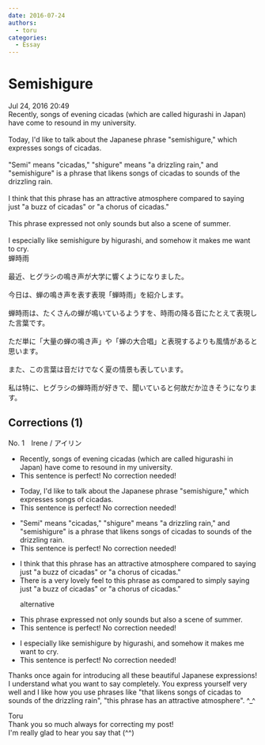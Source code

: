 ```yaml
---
date: 2016-07-24
authors:
  - toru
categories:
  - Essay
---
```


<h1 id="subject_show">Semishigure</h1>
<div class="date">Jul 24, 2016 20:49</div>
<div id="post"><div id="body_show_ori">
Recently, songs of evening cicadas (which are called higurashi in Japan) have come to resound in my university.<br/><br/>Today, I'd like to talk about the Japanese phrase "semishigure," which expresses songs of cicadas.<br/><br/>"Semi" means "cicadas," "shigure" means "a drizzling rain," and "semishigure" is a phrase that likens songs of cicadas to sounds of the drizzling rain. <br/><br/>I think that this phrase has an attractive atmosphere compared to saying just "a buzz of cicadas" or "a chorus of cicadas."<br/><br/>This phrase expressed not only sounds but also a scene of summer.<br/><br/>I especially like semishigure by higurashi, and somehow it makes me want to cry.
</div></div>

<!-- more -->

<div id="post_ja"><div id="body_show_mo">
蝉時雨<br/><br/>最近、ヒグラシの鳴き声が大学に響くようになりました。<br/><br/>今日は、蝉の鳴き声を表す表現「蝉時雨」を紹介します。<br/><br/>蝉時雨は、たくさんの蝉が鳴いているようすを、時雨の降る音にたとえて表現した言葉です。<br/><br/>ただ単に「大量の蝉の鳴き声」や「蝉の大合唱」と表現するよりも風情があると思います。<br/><br/>また、この言葉は音だけでなく夏の情景も表しています。<br/><br/>私は特に、ヒグラシの蝉時雨が好きで、聞いていると何故だか泣きそうになります。
</div></div>

## Corrections (1)
<div id="block"><div class="first_name"> No. 1　<span class="just_name">Irene / アイリン</span></div><div id="block2">
<ul class="correction_field">
<li class="incorrect">Recently, songs of evening cicadas (which are called higurashi in Japan) have come to resound in my university.</li>
<li class="corrected perfect">This sentence is perfect! No correction needed!</li>
</ul>
<ul class="correction_field">
<li class="incorrect">Today, I'd like to talk about the Japanese phrase "semishigure," which expresses songs of cicadas.</li>
<li class="corrected perfect">This sentence is perfect! No correction needed!</li>
</ul>
<ul class="correction_field">
<li class="incorrect">"Semi" means "cicadas," "shigure" means "a drizzling rain," and "semishigure" is a phrase that likens songs of cicadas to sounds of the drizzling rain.</li>
<li class="corrected perfect">This sentence is perfect! No correction needed!</li>
</ul>
<ul class="correction_field">
<li class="incorrect">I think that this phrase has an attractive atmosphere compared to saying just "a buzz of cicadas" or "a chorus of cicadas."</li>
<li class="corrected correct">
<span class="f_blue">There is a very lovely feel to this phrase </span>as compared to <span class="f_blue">simply</span> saying just "a buzz of cicadas" or "a chorus of cicadas."
<p class="correction_comment">alternative</p>
</li>
</ul>
<ul class="correction_field">
<li class="incorrect">This phrase expressed not only sounds but also a scene of summer.</li>
<li class="corrected perfect">This sentence is perfect! No correction needed!</li>
</ul>
<ul class="correction_field">
<li class="incorrect">I especially like semishigure by higurashi, and somehow it makes me want to cry.</li>
<li class="corrected perfect">This sentence is perfect! No correction needed!</li>
</ul>
<p class="comment_small">
 Thanks once again for introducing all these beautiful Japanese expressions! I understand what you want to say completely. You express yourself very well and I like how you use phrases like "that likens songs of cicadas to sounds of the drizzling rain", "this phrase has an attractive atmosphere". ^_^
</p>

</div><div class="name"><span class="just_name">Toru</span><br>
Thank you so much always for correcting my post!<br/>I'm really glad to hear you say that (^^)
</div>
</div>
